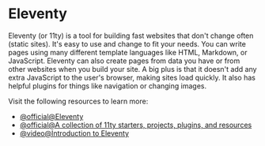 # Eleventy

Eleventy (or 11ty) is a tool for building fast websites that don't change often (static sites). It's easy to use and change to fit your needs. You can write pages using many different template languages like HTML, Markdown, or JavaScript. Eleventy can also create pages from data you have or from other websites when you build your site. A big plus is that it doesn't add any extra JavaScript to the user's browser, making sites load quickly. It also has helpful plugins for things like navigation or changing images.

Visit the following resources to learn more:

- [@official@Eleventy](https://www.11ty.dev/)
- [@official@A collection of 11ty starters, projects, plugins, and resources](https://11ty.rocks/)
- [@video@Introduction to Eleventy](https://www.youtube.com/watch?v=-dM6AmNmMFA)
